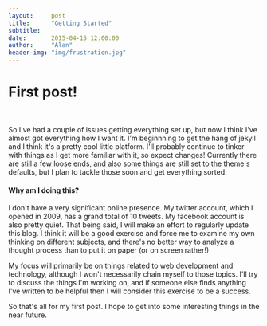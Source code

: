 ```yaml
---
layout:     post
title:      "Getting Started"
subtitle:   
date:       2015-04-15 12:00:00
author:     "Alan"
header-img: "img/frustration.jpg"
---
```


<h1>First post!</h1> <br>


<p>So I've had a couple of issues getting everything set up, but now I think I've almost got everything how I want it. I'm beginnning to get the hang of jekyll and I think it's a pretty cool little platform. I'll probably continue to tinker with things as I get more familiar with it, so expect changes! Currently there are still a few loose ends, and also some things are still set to the theme's defaults, but I plan to tackle those soon and get everything sorted.</p>

<h4>Why am I doing this?</h4>

<p>I don't have a very significant online presence. My twitter account, which I opened in 2009, has a grand total of 10 tweets. My facebook account is also pretty quiet. That being said, I will make an effort to regularly update this blog. I think it will be a good exercise and force me to examine my own thinking on different subjects, and there's no better way to analyze a thought process than to put it on paper (or on screen rather!)<p>

<p>My focus will primarily be on things related to web development and technology, although I won't necessarily chain myself to those topics. I'll try to discuss the things I'm working on, and if someone else finds anything I've written to be helpful then I will consider this exercise to be a success.</p>

<p>So that's all for my first post. I hope to get into some interesting things in the near future.</p>